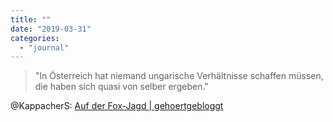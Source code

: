 ```yaml
---
title: ""
date: "2019-03-31"
categories: 
  - "journal"
---
```


> "In Österreich hat niemand ungarische Verhältnisse schaffen müssen, die haben sich quasi von selber ergeben."

@KappacherS: [Auf der Fox-Jagd | gehoertgebloggt](https://gehoertgebloggt.com/2019/03/25/auf-der-fox-jagd/ "Auf der Fox-Jagd | gehoertgebloggt")
